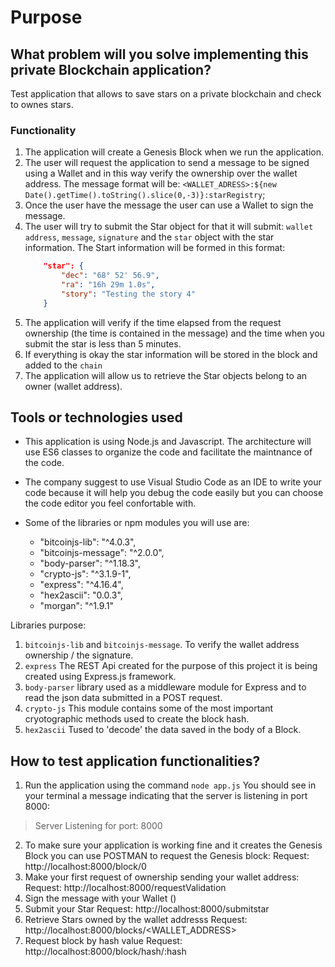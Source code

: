 # Purpose



## What problem will you solve implementing this private Blockchain application?

Test application that allows to save  stars on a private blockchain and check to ownes stars.

### Functionality

1. The application will create a Genesis Block when we run the application.
2. The user will request the application to send a message to be signed using a Wallet and in this way verify the ownership over the wallet address. The message format will be: `<WALLET_ADRESS>:${new Date().getTime().toString().slice(0,-3)}:starRegistry`;
3. Once the user have the message the user can use a Wallet to sign the message.
4. The user will try to submit the Star object for that it will submit: `wallet address`, `message`, `signature` and the `star` object with the star information.
    The Start information will be formed in this format:
    ```json
        "star": {
            "dec": "68° 52' 56.9",
            "ra": "16h 29m 1.0s",
            "story": "Testing the story 4"
		}
    ```
5. The application will verify if the time elapsed from the request ownership (the time is contained in the message) and the time when you submit the star is less than 5 minutes.
6. If everything is okay the star information will be stored in the block and added to the `chain`
7. The application will allow us to retrieve the Star objects belong to an owner (wallet address). 


## Tools or technologies  used

- This application is using Node.js and Javascript. The architecture will use ES6 classes  to organize the code and facilitate the maintnance of the code.
- The company suggest to use Visual Studio Code as an IDE to write your code because it will help you debug the code easily
but you can choose the code editor you feel confortable with.

- Some of the libraries or npm modules you will use are:
    - "bitcoinjs-lib": "^4.0.3",
    - "bitcoinjs-message": "^2.0.0",
    - "body-parser": "^1.18.3",
    - "crypto-js": "^3.1.9-1",
    - "express": "^4.16.4",
    - "hex2ascii": "0.0.3",
    - "morgan": "^1.9.1"
   

Libraries purpose:

1. `bitcoinjs-lib` and `bitcoinjs-message`. To verify the wallet address ownership / the signature.
2. `express` The REST Api created for the purpose of this project it is being created using Express.js framework.
3. `body-parser`  library used as  a middleware module for Express and  to read the json data submitted in a POST request.
4. `crypto-js` This module contains some of the most important cryotographic methods used to create the block hash.
5. `hex2ascii` Tused to 'decode' the data saved in the body of a Block.



## How to test application functionalities?


1. Run the application using the command `node app.js`
You should see in your terminal a message indicating that the server is listening in port 8000:
> Server Listening for port: 8000

2. To make sure your application is working fine and it creates the Genesis Block you can use POSTMAN to request the Genesis block:
    Request: http://localhost:8000/block/0 
3. Make your first request of ownership sending your wallet address:
    Request: http://localhost:8000/requestValidation 
4. Sign the message with your Wallet ()   
5. Submit your Star
     Request: http://localhost:8000/submitstar
6. Retrieve Stars owned by the wallet addresss
    Request: http://localhost:8000/blocks/<WALLET_ADDRESS>
7. Request block by hash value 
    Request: http://localhost:8000/block/hash/:hash
	
	
	
